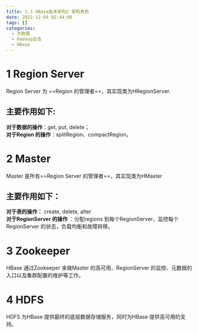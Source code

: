 ```yaml
---
title: 1.3 HBase基本架构2 架构角色  
date: 2022-12-04 02:44:06  
tags: []  
categories:
  - 大数据
  - Hadoop生态
  - HBase
---
```

# 1 Region Server

Region Server 为 ==Region 的管理者==，其实现类为HRegionServer.  
## 主要作用如下:  
**对于数据的操作**：get, put, delete；  
**对于Region 的操作**：splitRegion、compactRegion。

# 2 Master

Master 是所有==Region Server 的管理者==，其实现类为HMaster
## 主要作用如下：
**对于表的操作：** create, delete, alter  
**对于RegionServer 的操作** ：分配regions 到每个RegionServer，监控每个RegionServer 的状态，负载均衡和故障转移。

# 3 Zookeeper

HBase 通过Zookeeper 来做Master 的高可用、RegionServer 的监控、元数据的入口以及集群配置的维护等工作。

# 4 HDFS

HDFS 为HBase 提供最终的底层数据存储服务，同时为HBase 提供高可用的支持。




